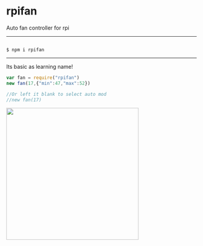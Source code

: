 # rpifan
Auto fan controller for rpi

_____________________________
```shell

$ npm i rpifan

```
_____________________________


Its basic as learning name!

```js
var fan = require("rpifan")
new fan(17,{"min":47,"max":52})

//Or left it blank to select auto mod
//new fan(17)
```

<img src="https://image.ibb.co/ijT4GV/fan.png" height="350">
